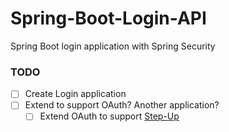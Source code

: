 # Spring-Boot-Login-API
Spring Boot login application with Spring Security 

### TODO
- [ ] Create Login application
- [ ] Extend to support OAuth? Another application?
  - [ ] Extend OAuth to support [Step-Up](https://datatracker.ietf.org/doc/rfc9470/)
